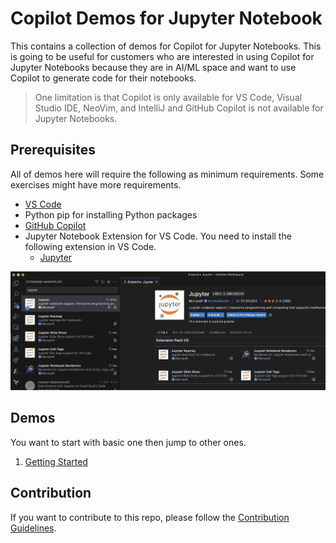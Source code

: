 # Copilot Demos for Jupyter Notebook

This contains a collection of demos for Copilot for Jupyter Notebooks. This is going to be useful for customers who are interested in using Copilot for Jupyter Notebooks because they are in AI/ML space and want to use Copilot to generate code for their notebooks. 

> One limitation is that Copilot is only available for VS Code, Visual Studio IDE, NeoVim, and IntelliJ and GitHub Copilot is not available for Jupyter Notebooks.

## Prerequisites

All of demos here will require the following as minimum requirements. Some exercises might have more requirements.

- [VS Code](https://code.visualstudio.com/download)
- Python pip for installing Python packages
- [GitHub Copilot](https://copilot.github.com/)
- Jupyter Notebook Extension for VS Code. You need to install the following extension in VS Code.
  - [Jupyter](https://marketplace.visualstudio.com/items?itemName=ms-toolsai.jupyter)

![Jupyter Notebook Extension](./images/jupyterlab-extension-prerequisite.jpg)

## Demos

You want to start with basic one then jump to other ones.

1. [Getting Started](GettingStarted/README.md)


## Contribution

If you want to contribute to this repo, please follow the [Contribution Guidelines](CONTRIBUTING.md).



